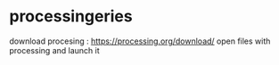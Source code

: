 # processingeries

download procesing : https://processing.org/download/
open files with processing and launch it
